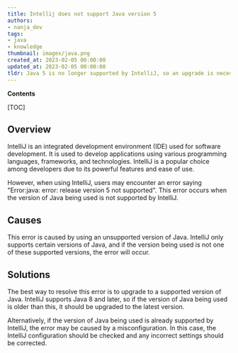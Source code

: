 ```yaml
---
title: Intellij does not support Java version 5
authors:
- nanja_dev
tags:
- java
- knowledge
thumbnail: images/java.png
created_at: 2023-02-05 00:00:00
updated_at: 2023-02-05 00:00:00
tldr: Java 5 is no longer supported by IntelliJ, so an upgrade is necessary.
---
```


**Contents**

[TOC]

## Overview

IntelliJ is an integrated development environment (IDE) used for software development. It is used to develop applications using various programming languages, frameworks, and technologies. IntelliJ is a popular choice among developers due to its powerful features and ease of use.

However, when using IntelliJ, users may encounter an error saying "Error:java: error: release version 5 not supported". This error occurs when the version of Java being used is not supported by IntelliJ.

## Causes

This error is caused by using an unsupported version of Java. IntelliJ only supports certain versions of Java, and if the version being used is not one of these supported versions, the error will occur.

## Solutions

The best way to resolve this error is to upgrade to a supported version of Java. IntelliJ supports Java 8 and later, so if the version of Java being used is older than this, it should be upgraded to the latest version.

Alternatively, if the version of Java being used is already supported by IntelliJ, the error may be caused by a misconfiguration. In this case, the IntelliJ configuration should be checked and any incorrect settings should be corrected.
